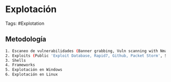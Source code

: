 # Explotación 

Tags: #Explotation 

## Metodología 

```bash 
1. Escaneo de vulnerabilidades (Banner grabbing, Vuln scanning with Nmap scripts and Metasploit)
2. Exploits (Public 'Exploit Database, Rapid7, Github, Packet Storm', Searchsploit, )
3. Shells
4. Frameworks
5. Explotación en Windows 
6. Explotación en Linux
```